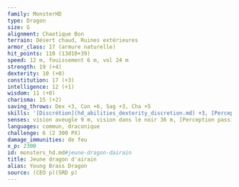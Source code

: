 ```yaml
---
family: MonsterHD
type: Dragon
size: G
alignment: Chaotique Bon
terrain: Désert chaud, Ruines extérieures
armor_class: 17 (armure naturelle)
hit_points: 110 (13d10+39)
speed: 12 m, fouissement 6 m, vol 24 m
strength: 19 (+4)
dexterity: 10 (+0)
constitution: 17 (+3)
intelligence: 12 (+1)
wisdom: 11 (+0)
charisma: 15 (+2)
saving_throws: Dex +3, Con +6, Sag +3, Cha +5
skills: '[Discrétion](hd_abilities_dexterity_discretion.md) +3, [Perception](hd_abilities_wisdom_perception.md) +6, [Persuasion](hd_abilities_charisma_persuasion.md) +5'
senses: vision aveugle 9 m, vision dans le noir 36 m, [Perception passive](hd_abilities_dexterity_perception_passive.md) 16
languages: commun, draconique
challenge: 6 (2 300 PX)
damage_immunities: de feu
x_p: 2300
id: monsters_hd.md#jeune-dragon-dairain
title: Jeune dragon d'airain
alias: Young Brass Dragon
source: (CEO p)(SRD p)
---
```


